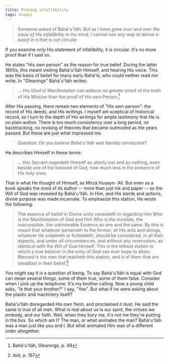 ```yaml
---
title: Proving infallibility
tags: essays
---
```


> Someone asked of Bahá'u'lláh: *But as I have gone over and over the
> issue of His infallibility in my mind, I cannot see any way to derive
> a belief in it that is not circular.*

If you examine only His statement of infallibility, it *is* circular.
It's no more proof than if I said so.

He states "His own person" as the reason for true belief.  During the
latter 1800s, this meant visiting Bahá'u'lláh Himself, and hearing His
voice.  This was the basis of belief for many early Bahá'ís, who could
neither read nor write.  In "Gleanings" Bahá'u'lláh writes:

> ... His (God's) Manifestation can adduce no greater proof of the truth
> of His Mission than the proof of His own Person.[^1]

After His passing, there remain two elements of "His own person": the
record of His deeds, and His writings.  I myself am sceptical of
historical record, so I turn to the depth of His writings for ample
testimony that He is no plain author.  There is too much consistency
over a long period, no backtracking, no revising of theories that became
outmoded as the years passed.  But these are just what impressed me.

> Question: *Do you believe Bahá'u'lláh was literally omniscient?*

He describes Himself in these terms:

> ... this Servant regardeth Himself as utterly lost and as nothing,
> even beside one of the beloved of God, how much less in the presence
> of His holy ones.

That is what He thought of Himself, as Mirzá Husayn-`Alí.  But even as a
book speaks the mind of its author -- more than just ink and paper -- so
the Will of God was revealed by Bahá'u'lláh.  In Him, and His words and
actions, divine purpose was made incarnate.  To emphasize this station,
He wrote the following:

> The essence of belief in Divine unity consisteth in regarding Him Who
> is the Manifestation of God and Him Who is the invisible, the
> inaccessible, the unknowable Essence as one and the same.  By this is
> meant that whatever pertaineth to the former, all His acts and doings,
> whatever He ordaineth or forbiddeth, should be considered, in all
> their aspects, and under all circumstances, and without any
> reservation, as identical with the Will of God Himself.  This is the
> loftiest station to which a true believer in the unity of God can ever
> hope to attain.  Blessed is the man that reacheth this station, and is
> of them that are steadfast in their belief.[^2]

You might say it is a question of being.  To say Bahá'u'lláh is equal
with God can mean several things, some of them true, some of them false.
Consider when I pick up the telephone.  It's my brother calling.  Now a
young child asks, "Is that your brother?"  I say, "Yes".  But what if he
were asking about the plastic and machinery itself?

Bahá'u'lláh disregarded His own flesh, and proclaimed it dust.  He said
the same is true of all men.  What is real about us is our spirit, the
virtues we embody, and our faith.  Well, when they bury me, it's not me
they're putting in the box.  So which am I?  The man, or what animates
the man?  Bahá'u'lláh was a man just like you and I.  But what animated
Him was of a different order altogether.

[^1]:  Bahá'u'lláh, Gleanings, p. 49

[^2]:  ibid, p. 167


